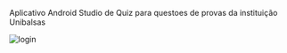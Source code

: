 Aplicativo Android Studio de Quiz para questoes de provas da instituição Unibalsas

![login](https://user-images.githubusercontent.com/30902898/90011921-d2db6000-dc78-11ea-95ef-aa25190c72cd.png)


